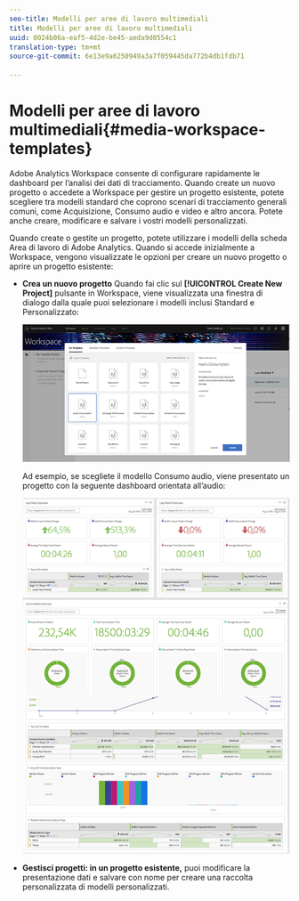 ```yaml
---
seo-title: Modelli per aree di lavoro multimediali
title: Modelli per aree di lavoro multimediali
uuid: 0024b06a-eaf5-4d2e-be45-aeda9d0554c1
translation-type: tm+mt
source-git-commit: 6e13e9a6250949a3a7f059445da772b4db1fdb71

---
```



# Modelli per aree di lavoro multimediali{#media-workspace-templates}

Adobe Analytics Workspace consente di configurare rapidamente le dashboard per l’analisi dei dati di tracciamento. Quando create un nuovo progetto o accedete a Workspace per gestire un progetto esistente, potete scegliere tra modelli standard che coprono scenari di tracciamento generali comuni, come Acquisizione, Consumo audio e video e altro ancora. Potete anche creare, modificare e salvare i vostri modelli personalizzati.

Quando create o gestite un progetto, potete utilizzare i modelli della scheda Area di lavoro di Adobe Analytics. Quando si accede inizialmente a Workspace, vengono visualizzate le opzioni per creare un nuovo progetto o aprire un progetto esistente:

* **Crea un nuovo progetto** Quando fai clic sul **[!UICONTROL Create New Project]** pulsante in Workspace, viene visualizzata una finestra di dialogo dalla quale puoi selezionare i modelli inclusi Standard e Personalizzato:

   ![](assets/all-templates-audio.png)

   Ad esempio, se scegliete il modello Consumo audio, viene presentato un progetto con la seguente dashboard orientata all’audio:

   ![](assets/aa-workspace.png)

* **Gestisci progetti: in un progetto esistente,** puoi modificare la presentazione dati e salvare con nome per creare una raccolta personalizzata di modelli personalizzati.

